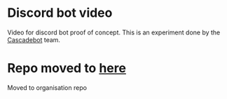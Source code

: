 # Discord bot video
Video for discord bot proof of concept.
This is an experiment done by the [Cascadebot](https://github.com/CascadeBot) team.

# Repo moved to [here](https://github.com/CascadeBot/Discord-video-experiment)
Moved to organisation repo
